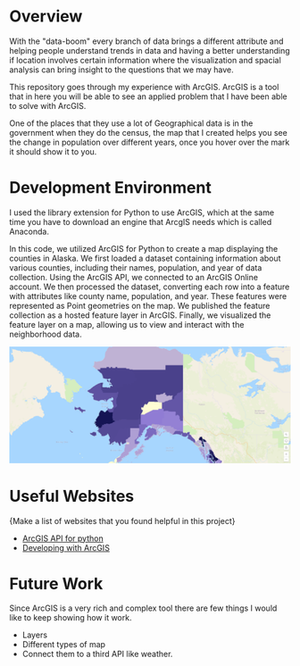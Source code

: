 # Overview

With the "data-boom" every branch of data brings a different attribute and helping people understand trends in data and having a better understanding if location involves certain information where the visualization and spacial analysis can bring insight to the questions that we may have.

This repository goes through my experience with ArcGIS. ArcGIS is a tool that in here you will be able to see an applied problem that I have been able to solve with ArcGIS.

One of the places that they use a lot of Geographical data is in the government when they do the census, the map that I created helps you see the change in population over different years, once you hover over the mark it should show it to you.

# Development Environment

I used the library extension for Python to use ArcGIS, which at the same time you have to download an engine that ArcgIS needs which is called Anaconda.

In this code, we utilized ArcGIS for Python to create a map displaying the counties in Alaska. We first loaded a dataset containing information about various counties, including their names, population, and year of data collection. Using the ArcGIS API, we connected to an ArcGIS Online account. We then processed the dataset, converting each row into a feature with attributes like county name, population, and year. These features were represented as Point geometries on the map. We published the feature collection as a hosted feature layer in ArcGIS. Finally, we visualized the feature layer on a map, allowing us to view and interact with the neighborhood data.

![mao](map.PNG)


# Useful Websites

{Make a list of websites that you found helpful in this project}
* [ArcGIS API for python](https://developers.arcgis.com/python/)
* [Developing with ArcGIS](https://developers.arcgis.com/documentation/mapping-apis-and-services/visualization/)

# Future Work

Since ArcGIS is a very rich and complex tool there are few things I would like to keep showing how it work.
* Layers
* Different types of map
* Connect them to a third API like weather.